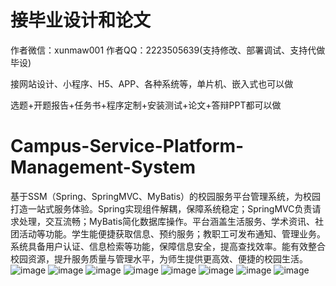 # 接毕业设计和论文
作者微信：xunmaw001  作者QQ：2223505639(支持修改、部署调试、支持代做毕设)

接网站设计、小程序、H5、APP、各种系统等，单片机、嵌入式也可以做

选题+开题报告+任务书+程序定制+安装测试+论文+答辩PPT都可以做
# Campus-Service-Platform-Management-System
基于SSM（Spring、SpringMVC、MyBatis）的校园服务平台管理系统，为校园打造一站式服务体验。Spring实现组件解耦，保障系统稳定；SpringMVC负责请求处理，交互流畅；MyBatis简化数据库操作。平台涵盖生活服务、学术资讯、社团活动等功能。学生能便捷获取信息、预约服务；教职工可发布通知、管理业务。系统具备用户认证、信息检索等功能，保障信息安全，提高查找效率。能有效整合校园资源，提升服务质量与管理水平，为师生提供更高效、便捷的校园生活。 
![image](https://github.com/user-attachments/assets/9b52e29b-8248-49da-81b3-12c9e065f457)
![image](https://github.com/user-attachments/assets/e02d0df6-f63e-4344-a88c-b5f6c6959f55)
![image](https://github.com/user-attachments/assets/45e6dce7-726b-4bf8-bd97-a36df5f7af29)
![image](https://github.com/user-attachments/assets/7adca491-5154-4d9d-b1a7-49b2d6f84840)
![image](https://github.com/user-attachments/assets/e360e887-5855-4748-bc1e-209eb7e422d2)
![image](https://github.com/user-attachments/assets/f1ba6840-b0a6-413b-9415-9dacd072f33f)
![image](https://github.com/user-attachments/assets/d2ca17c0-b4e3-44f5-9dba-cbd2e943c256)
![image](https://github.com/user-attachments/assets/b480f4b2-0fec-48cd-b598-4af74c6e32cc)
